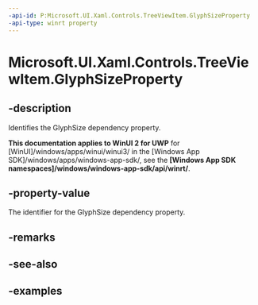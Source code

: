 ```yaml
---
-api-id: P:Microsoft.UI.Xaml.Controls.TreeViewItem.GlyphSizeProperty
-api-type: winrt property
---
```

<!-- Property syntax.
public DependencyProperty GlyphSizeProperty { get; }
-->

# Microsoft.UI.Xaml.Controls.TreeViewItem.GlyphSizeProperty


## -description

Identifies the GlyphSize dependency property.


**This documentation applies to WinUI 2 for UWP** for [WinUI]/windows/apps/winui/winui3/ in the [Windows App SDK]/windows/apps/windows-app-sdk/, see the **[Windows App SDK namespaces]/windows/windows-app-sdk/api/winrt/**.

## -property-value

The identifier for the GlyphSize dependency property.


## -remarks


## -see-also


## -examples


